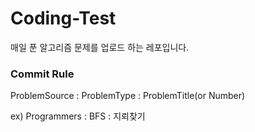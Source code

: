 # Coding-Test
매일 푼 알고리즘 문제를 업로드 하는 레포입니다.

### Commit Rule
ProblemSource : ProblemType : ProblemTitle(or Number)

ex) 
Programmers : BFS : 지뢰찾기

